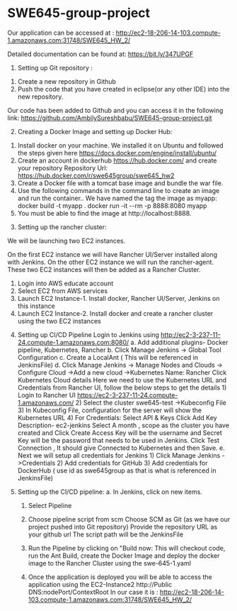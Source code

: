 # SWE645-group-project


Our application can be accessed at :
http://ec2-18-206-14-103.compute-1.amazonaws.com:31748/SWE645_HW_2/

Detailed documentation can be found at: https://bit.ly/347UPGF

1. Setting up Git repository :
  1) Create a new repository in Github
  2) Push the code that you have created in eclipse(or any other IDE) into the new repository.
         
  Our code has been added to Github and you can access it in the following link: https://github.com/AmbilySureshbabu/SWE645-group-project.git

2. Creating a Docker Image and setting up Docker Hub: 
  1) Install docker on your machine. We installed it on Ubuntu and followed the steps given here https://docs.docker.com/engine/install/ubuntu/
  2) Create an account in dockerhub https://hub.docker.com/ and create your repository
     Repository Url: https://hub.docker.com/r/swe645group/swe645_hw2
  3) Create a Docker file with a tomcat base image and bundle the war file.
  4) Use the following commands in the command line to create an image and run the container.. We have named the tag the image as myapp:
      docker build -t myapp .
      docker run -it --rm -p 8888:8080 myapp 
  5) You must be able to find the image at http://localhost:8888.
  
3. Setting up the rancher cluster:

  We will be launching two EC2 instances. 

 On the first EC2 instance we will have Rancher UI/Server installed along with Jenkins. On the other EC2 instance we will run the rancher-agent. These two EC2 instances will then be added as a Rancher Cluster.

  1) Login into AWS educate account
  2) Select EC2 from AWS services
  3) Launch EC2 Instance-1. Install docker, Rancher UI/Server, Jenkins on this instance
  4) Launch EC2 Instance-2. Install docker and create a rancher cluster using the two EC2 instances

4. Setting up CI/CD Pipeline
    Login to Jenkins using http://ec2-3-237-11-24.compute-1.amazonaws.com:8080/
      a. Add additional plugins- Docker pipeline, Kubernetes, Rancher
      b. Click Manage Jenkins -> Global Tool Configuration
      c. Create a LocalAnt ( This will be referenced in JenkinsFile)
      d. Click Manage Jenkins -> Manage Nodes and Clouds -> Configure Cloud ->Add a new cloud ->Kubernetes
          Name: Rancher
          Click Kubernetes Cloud details
          Here we need to use the Kubernetes URL and Credentials from Rancher UI, follow the below steps to get the details
            1) Login to Rancher UI https://ec2-3-237-11-24.compute-1.amazonaws.com/
            2) Select the cluster swe645-test ->Kubeconfig File
            3) In Kubeconfig File, configuration for the server will show the Kubernetes URL
            4) For Credentials: Select API & Keys 
                Click Add Key
                Description- ec2-jenkins
                Select A month , scope as the cluster you have created and Click Create
                Access Key will be the username and Secret Key will be the password that needs to be used in Jenkins.
                Click Test Connection , It should give Connected to Kubernetes and then Save.
        e. Next we will setup all credentials for Jenkins
            1) Click Manage Jenkins ->Credentials
            2) Add credentials for GitHub
            3) Add credentials for DockerHub ( use id as swe645group as that is what is referenced in JenkinsFile)


5. Setting up the CI/CD pipeline:
   a. In Jenkins, click on new items.
      1) Select Pipeline
      2) Choose pipeline script from scm
          Choose SCM as Git (as we have our project pushed into Git repository)
          Provide the repository URL as your github url
          The script path will be the JenkinsFile

      3) Run the Pipeline by clicking on "Build now:
         This will checkout code, run the Ant Build, create the Docker Image and deploy the docker image to the Rancher Cluster using the swe-645-1.yaml
      4) Once the application is deployed you will be able to access the application using the EC2-Instance2 http://Public DNS:nodePort/ContextRoot
         In our case it is : http://ec2-18-206-14-103.compute-1.amazonaws.com:31748/SWE645_HW_2/

